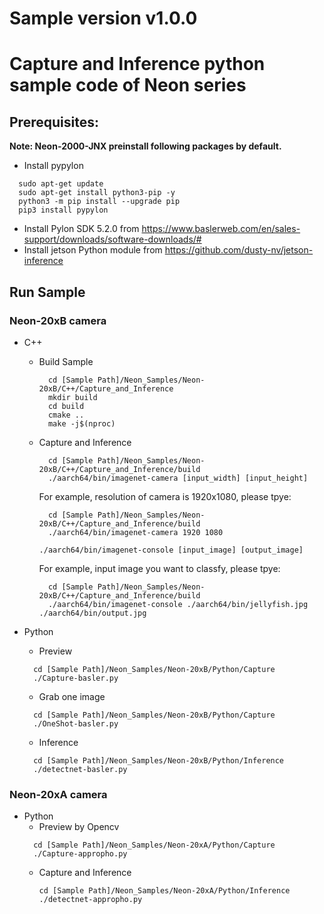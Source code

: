 # Sample version v1.0.0
# Capture and Inference python sample code of Neon series 
## Prerequisites:
  **Note: Neon-2000-JNX preinstall following packages by default.**
  - Install pypylon
  ```
    sudo apt-get update
    sudo apt-get install python3-pip -y
    python3 -m pip install --upgrade pip
    pip3 install pypylon
  ```
  - Install Pylon SDK 5.2.0 from https://www.baslerweb.com/en/sales-support/downloads/software-downloads/# 
  - Install jetson Python module from https://github.com/dusty-nv/jetson-inference
  
## Run Sample
### Neon-20xB camera
-  C++
    - Build Sample
	  ```
	    cd [Sample Path]/Neon_Samples/Neon-20xB/C++/Capture_and_Inference
	    mkdir build
        cd build
	    cmake ..
	    make -j$(nproc)
	  ```
    - Capture and Inference
	  ```
	    cd [Sample Path]/Neon_Samples/Neon-20xB/C++/Capture_and_Inference/build
	    ./aarch64/bin/imagenet-camera [input_width] [input_height]
	  ```
      For example, resolution of camera is 1920x1080, please tpye:
        ```
          cd [Sample Path]/Neon_Samples/Neon-20xB/C++/Capture_and_Inference/build
          ./aarch64/bin/imagenet-camera 1920 1080
        ```
        ```
        ./aarch64/bin/imagenet-console [input_image] [output_image]
        ```
      For example, input image you want to classfy, please tpye:
        ```
          cd [Sample Path]/Neon_Samples/Neon-20xB/C++/Capture_and_Inference/build
          ./aarch64/bin/imagenet-console ./aarch64/bin/jellyfish.jpg ./aarch64/bin/output.jpg
        ```    
- Python
  - Preview
  ```
    cd [Sample Path]/Neon_Samples/Neon-20xB/Python/Capture
    ./Capture-basler.py
  ```
  - Grab one image

  ```
    cd [Sample Path]/Neon_Samples/Neon-20xB/Python/Capture
    ./OneShot-basler.py
  ```
  - Inference

  ```
    cd [Sample Path]/Neon_Samples/Neon-20xB/Python/Inference
    ./detectnet-basler.py
  ```

### Neon-20xA camera
- Python
  - Preview by Opencv
  ```
    cd [Sample Path]/Neon_Samples/Neon-20xA/Python/Capture
    ./Capture-appropho.py
  ```
  - Capture and Inference
    ```
    cd [Sample Path]/Neon_Samples/Neon-20xA/Python/Inference
    ./detectnet-appropho.py
  ```
